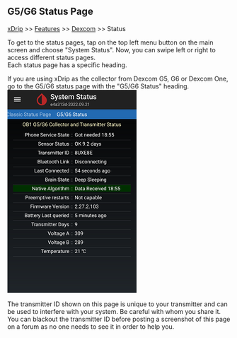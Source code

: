 ## G5/G6 Status Page
[xDrip](../README.md) >> [Features](./Features_page.md) >> [Dexcom](./Dexcom_page.md) >> Status  
  
To get to the status pages, tap on the top left menu button on the main screen and choose "System Status".  Now, you can swipe left or right to access different status pages.  
Each status page has a specific heading.  
  
If you are using xDrip as the collector from Dexcom G5, G6 or Dexcom One, go to the G5/G6 status page with the "G5/G6 Status" heading.  
![](./images/system-status-pg.png)  
  
The transmitter ID shown on this page is unique to your transmitter and can be used to interfere with your system.  Be careful with whom you share it.  You can blackout the transmitter ID before posting a screenshot of this page on a forum as no one needs to see it in order to help you.  
